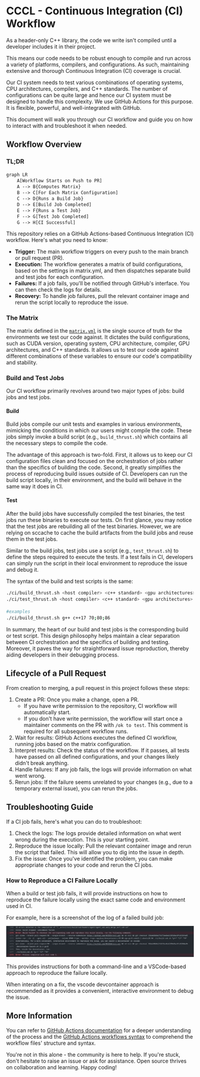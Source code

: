 # CCCL - Continuous Integration (CI) Workflow 
As a header-only C++ library, the code we write isn't compiled until a developer includes it in their project. 

This means our code needs to be robust enough to compile and run across a variety of platforms, compilers, and configurations. 
As such, maintaining extensive and thorough Continuous Integration (CI) coverage is crucial. 

Our CI system needs to test various combinations of operating systems, CPU architectures, compilers, and C++ standards. 
The number of configurations can be quite large and hence our CI system must be designed to handle this complexity. 
We use GitHub Actions for this purpose. It is flexible, powerful, and well-integrated with GitHub.

This document will walk you through our CI workflow and guide you on how to interact with and troubleshoot it when needed.

## Workflow Overview

### TL;DR

```mermaid
graph LR
    A[Workflow Starts on Push to PR]
    A --> B{Computes Matrix}
    B --> C[For Each Matrix Configuration]
    C --> D{Runs a Build Job}
    D --> E[Build Job Completed]
    E --> F{Runs a Test Job}
    F --> G[Test Job Completed]
    G --> H[CI Successful]
```

This repository relies on a GitHub Actions-based Continuous Integration (CI) workflow. Here's what you need to know:

- **Trigger:** The main workflow triggers on every push to the main branch or pull request (PR).
- **Execution:** The workflow generates a matrix of build configurations, based on the settings in matrix.yml, and then dispatches separate build and test jobs for each configuration. 
- **Failures:** If a job fails, you'll be notified through GitHub's interface. You can then check the logs for details.
- **Recovery:** To handle job failures, pull the relevant container image and rerun the script locally to reproduce the issue.

### The Matrix

The matrix defined in the [`matrix.yml`](ci/matrix.yaml) is the single source of truth for the environments we test our code against.
It dictates the build configurations, such as CUDA version, operating system, CPU architecture, compiler, GPU architectures, and C++ standards. 
It allows us to test our code against different combinations of these variables to ensure our code's compatibility and stability. 

### Build and Test Jobs
Our CI workflow primarily revolves around two major types of jobs: build jobs and test jobs. 

#### Build
Build jobs compile our unit tests and examples in various environments, mimicking the conditions in which our users might compile the code. 
These jobs simply invoke a build script (e.g., `build_thrust.sh`) which contains all the necessary steps to compile the code.

The advantage of this approach is two-fold. 
First, it allows us to keep our CI configuration files clean and focused on the orchestration of jobs rather than the specifics of building the code. 
Second, it greatly simplifies the process of reproducing build issues outside of CI. 
Developers can run the build script locally, in their environment, and the build will behave in the same way it does in CI.

#### Test
After the build jobs have successfully compiled the test binaries, the test jobs run these binaries to execute our tests. 
On first glance, you may notice that the test jobs are rebuilding all of the test binaries. 
However, we are relying on sccache to cache the build artifacts from the build jobs and reuse them in the test jobs.

Similar to the build jobs, test jobs use a script (e.g., `test_thrust.sh`) to define the steps required to execute the tests.
If a test fails in CI, developers can simply run the script in their local environment to reproduce the issue and debug it.

The syntax of the build and test scripts is the same:
```bash
./ci/build_thrust.sh <host compiler> <c++ standard> <gpu architectures>
./ci/test_thrust.sh <host compiler> <c++ standard> <gpu architectures>

#examples
./ci/build_thrust.sh g++ c++17 70;80;86
```

In summary, the heart of our build and test jobs is the corresponding build or test script. 
This design philosophy helps maintain a clear separation between CI orchestration and the specifics of building and testing. 
Moreover, it paves the way for straightforward issue reproduction, thereby aiding developers in their debugging process.

## Lifecycle of a Pull Request

From creation to merging, a pull request in this project follows these steps:

1. Create a PR: Once you make a change, open a PR. 
    - If you have write permission to the repository, CI workflow will automatically start.
    - If you don't have write permission, the workflow will start once a maintainer comments on the PR with `/ok to test`. This comment is required for all subsequent workflow runs.
2. Wait for results: GitHub Actions executes the defined CI workflow, running jobs based on the matrix configuration.
3. Interpret results: Check the status of the workflow. If it passes, all tests have passed on all defined configurations, and your changes likely didn't break anything. 
4. Handle failures: If any job fails, the logs will provide information on what went wrong. 
5. Rerun jobs: If the failure seems unrelated to your changes (e.g., due to a temporary external issue), you can rerun the jobs.

## Troubleshooting Guide

If a CI job fails, here's what you can do to troubleshoot:

1. Check the logs: The logs provide detailed information on what went wrong during the execution. This is your starting point.
2. Reproduce the issue locally: Pull the relevant container image and rerun the script that failed. This will allow you to dig into the issue in depth.
3. Fix the issue: Once you've identified the problem, you can make appropriate changes to your code and rerun the CI jobs.

### How to Reproduce a CI Failure Locally

When a build or test job fails, it will provide instructions on how to reproduce the failure locally using the exact same code and environment used in CI.

For example, here is a screenshot of the log of a failed build job:

![Build Job Failure](docs/images/repro_instructions.png)

This provides instructions for both a command-line and a VSCode-based approach to reproduce the failure locally.

When interating on a fix, the vscode devcontainer approach is recommended as it provides a convenient, interactive environment to debug the issue.

## More Information

You can refer to [GitHub Actions documentation](https://docs.github.com/en/actions) for a deeper understanding of the process and the [GitHub Actions workflows syntax](https://docs.github.com/en/actions/reference/workflow-syntax-for-github-actions) to comprehend the workflow files' structure and syntax.

You're not in this alone - the community is here to help. If you're stuck, don't hesitate to raise an issue or ask for assistance. Open source thrives on collaboration and learning. Happy coding!

